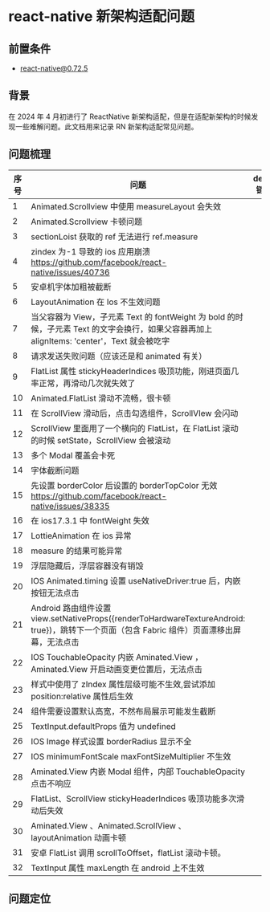 # react-native 新架构适配问题

## 前置条件

- react-native@0.72.5

## 背景

在 2024 年 4 月初进行了 ReactNative 新架构适配，但是在适配新架构的时候发现一些难解问题。此文档用来记录 RN 新架构适配常见问题。

## 问题梳理

| 序号 | 问题                                                                                                                                         | demo 链接 | 描述 |
| ---- | -------------------------------------------------------------------------------------------------------------------------------------------- | --------- | ---- |
| 1    | Animated.Scrollview 中使用 measureLayout 会失效                                                                                              |           |      |
| 2    | Animated.Scrollview 卡顿问题                                                                                                                 |           |      |
| 3    | sectionLoist 获取的 ref 无法进行 ref.measure                                                                                                 |           |      |
| 4    | zindex 为-1 导致的 ios 应用崩溃 https://github.com/facebook/react-native/issues/40736                                                        |           |      |
| 5    | 安卓机字体加粗被截断                                                                                                                         |           |      |
| 6    | LayoutAnimation 在 Ios 不生效问题                                                                                                            |           |      |
| 7    | 当父容器为 View，子元素 Text 的 fontWeight 为 bold 的时候，子元素 Text 的文字会换行，如果父容器再加上 alignItems: 'center'，Text 就会被吃字  |           |
| 8    | 请求发送失败问题（应该还是和 animated 有关）                                                                                                 |           |      |
| 9    | FlatList 属性 stickyHeaderIndices 吸顶功能，刚进页面几率正常，再滑动几次就失效了                                                             |           |      |
| 10   | Animated.FlatList 滑动不流畅，很卡顿                                                                                                         |           |      |
| 11   | 在 ScrollView 滑动后，点击勾选组件，ScrollVIew 会闪动                                                                                        |           |      |
| 12   | ScrollView 里面用了一个横向的 FlatList，在 FlatList 滚动的时候 setState，ScrollView 会被滚动                                                 |           |      |
| 13   | 多个 Modal 覆盖会卡死                                                                                                                        |           |      |
| 14   | 字体截断问题                                                                                                                                 |           |      |
| 15   | 先设置 borderColor 后设置的 borderTopColor 无效 https://github.com/facebook/react-native/issues/38335                                        |           |      |
| 16   | 在 ios17.3.1 中 fontWeight 失效                                                                                                              |           |      |
| 17   | LottieAnimation 在 ios 异常                                                                                                                  |           |      |
| 18   | measure 的结果可能异常                                                                                                                       |           |      |
| 19   | 浮层隐藏后，浮层容器没有销毁                                                                                                                 |           |      |
| 20   | IOS Animated.timing 设置 useNativeDriver:true 后，内嵌按钮无法点击                                                                           |           |      |
| 21   | Android 路由组件设置 view.setNativeProps({renderToHardwareTextureAndroid: true})，跳转下一个页面（包含 Fabric 组件）页面漂移出屏幕，无法点击 |           |      |
| 22   | IOS TouchableOpacity 内嵌 Aminated.View ，Aminated.View 开启动画变更位置后，无法点击                                                         |           |      |
| 23   | 样式中使用了 zIndex 属性层级可能不生效,尝试添加 position:relative 属性后生效                                                                 |           |      |
| 24   | 组件需要设置默认高宽，不然布局展示可能发生截断                                                                                               |           |      |
| 25   | TextInput.defaultProps 值为 undefined                                                                                                        |           |      |
| 26   | IOS Image 样式设置 borderRadius 显示不全                                                                                                     |           |      |
| 27   | IOS minimumFontScale maxFontSizeMultiplier 不生效                                                                                            |           |      |
| 28   | Aminated.View 内嵌 Modal 组件，内部 TouchableOpacity 点击不响应                                                                              |           |      |
| 29   | FlatList、ScrollView stickyHeaderIndices 吸顶功能多次滑动后失效                                                                              |           |      |
| 30   | Aminated.View 、Animated.ScrollView 、layoutAnimation 动画卡顿                                                                               |           |      |
| 31   | 安卓 FlatList 调用 scrollToOffset，flatList 滚动卡顿。                                                                                       |           |      |
| 32   | TextInput 属性 maxLength 在 android 上不生效                                                                                                 |           |      |

## 问题定位
